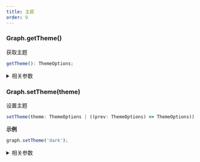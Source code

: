 ```yaml
---
title: 主题
order: 9
---
```


### Graph.getTheme()

获取主题

```typescript
getTheme(): ThemeOptions;
```

<details><summary>相关参数</summary>

**返回值**：

- **类型：** false \| 'light' \| 'dark' \| string

- **描述：** 当前主题

</details>

### Graph.setTheme(theme)

设置主题

```typescript
setTheme(theme: ThemeOptions | ((prev: ThemeOptions) => ThemeOptions)): void;
```

**示例**

```ts
graph.setTheme('dark');
```

<details><summary>相关参数</summary>

<table><thead><tr><th>

参数

</th><th>

类型

</th><th>

描述

</th></tr></thead>
<tbody><tr><td>

theme

</td><td>

false \| 'light' \| 'dark' \| string \| ((prev: false \| 'light' \| 'dark' \| string) =&gt; false \| 'light' \| 'dark' \| string)

</td><td>

主题名

</td></tr>
</tbody></table>

**返回值**：

- **类型：** void

</details>
